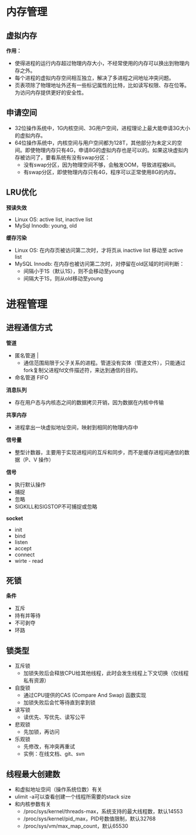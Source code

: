 # 内存管理

## 虚拟内存

**作用：**

- 使得进程的运行内存超过物理内存大小，不经常使用的内存可以换出到物理内存之外。
- 每个进程的虚拟内存空间相互独立，解决了多进程之间地址冲突问题。
- 页表项除了物理地址外还有一些标记属性的比特，比如读写权限、存在位等。为访问内存提供更好的安全性。

## 申请空间

- 32位操作系统中，1G内核空间、3G用户空间，进程理论上最大能申请3G大小的虚拟内存。
- 64位操作系统中，内核空间与用户空间都为128T，其他部分为未定义的空间。即使物理内存只有4G，申请8G的虚拟内存也是可以的。如果这块虚拟内存被访问了，要看系统有没有swap分区：
  - 没有swap分区，因为物理空间不够，会触发OOM，导致进程被kill。
  - 有swap分区，即使物理内存只有4G，程序可以正常使用8G的内存。

## LRU优化

**预读失效**

- Linux OS: active list, inactive list
- MySql Innodb: young, old

**缓存污染**

- Linux OS: 在内存页被访问第二次时，才将页从 inactive list 移动至 active list
- MySQL Innodb: 在内存也被访问第二次时，对停留在old区域的时间判断：
  - 间隔小于1S（默认1S），则不会移动至young
  - 间隔大于1S，则从old移动至young

# 进程管理

## 进程通信方式

**管道**

- 匿名管道 | 
  - 通信范围局限于父子关系的进程。管道没有实体（管道文件），只能通过fork复制父进程fd文件描述符，来达到通信的目的。
- 命名管道 FIFO

**消息队列**

- 存在用户态与内核态之间的数据拷贝开销，因为数据在内核中传输

**共享内存**

- 进程拿出一块虚拟地址空间，映射到相同的物理内存中

**信号量**

- 整型计数器，主要用于实现进程间的互斥和同步，而不是缓存进程间通信的数据（P、V 操作）

**信号**

- 执行默认操作
- 捕捉
- 忽略
- SIGKILL和SIGSTOP不可捕捉或忽略

**socket**

- init
- bind
- listen
- accept
- connect
- wirte - read

## 死锁

**条件**

- 互斥
- 持有并等待
- 不可剥夺
- 环路

## 锁类型

- 互斥锁
  - 加锁失败后会释放CPU给其他线程，此时会发生线程上下文切换（仅线程私有资源）
- 自旋锁
  - 通过CPU提供的CAS (Compare And Swap) 函数实现
  - 加锁失败后会忙等待直到拿到锁
- 读写锁
  - 读优先、写优先、读写公平
- 悲观锁
  - 先加锁，再访问
- 乐观锁
  - 先修改，有冲突再重试
  - 实例：在线文档、git、svn

## 线程最大创建数

- 和虚拟地址空间（操作系统位数）有关
- ulimit -a可以查看创建一个线程所需要的stack size
- 和内核参数有关
  - /proc/sys/kernel/threads-max，系统支持的最大线程数，默认14553
  - /proc/sys/kernel/pid_max，PID号数值限制，默认32768
  - /proc/sys/vm/max_map_count，默认65530
